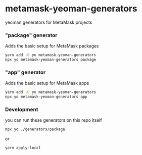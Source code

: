# metamask-yeoman-generators

yeoman generators for MetaMask projects


### "package" generator

Adds the basic setup for MetaMask packages

```bash
yarn add -D yo metamask-yeoman-generators
npx yo metamask-yeoman-generators package
```


### "app" generator

Adds the basic setup for MetaMask apps

```bash
yarn add -D yo metamask-yeoman-generators
npx yo metamask-yeoman-generators app
```


### Development

you can run these generators on this repo itself
```bash
npx yo ./generators/package
```

or

```bash
yarn apply-local
```